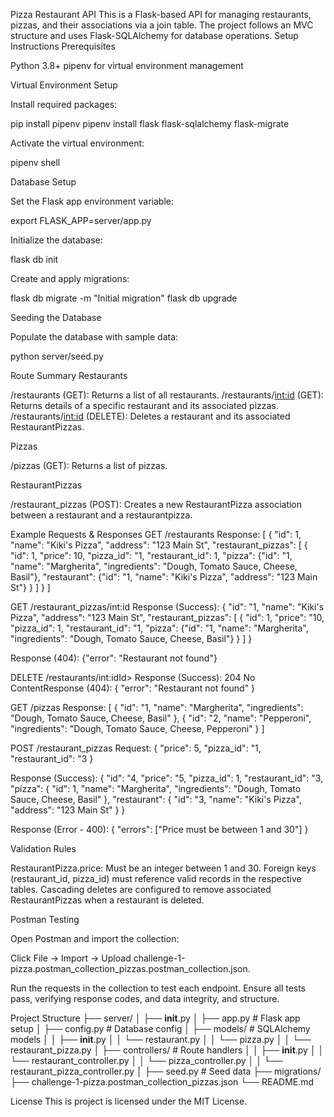 Pizza Restaurant API
This is a Flask-based API for managing restaurants, pizzas, and their associations via a join table. The project follows an MVC structure and uses Flask-SQLAlchemy for database operations.
Setup Instructions
Prerequisites

Python 3.8+
pipenv for virtual environment management

Virtual Environment Setup

Install required packages:

pip install pipenv
pipenv install flask flask-sqlalchemy flask-migrate


Activate the virtual environment:

pipenv shell

Database Setup

Set the Flask app environment variable:

export FLASK_APP=server/app.py


Initialize the database:

flask db init


Create and apply migrations:

flask db migrate -m "Initial migration"
flask db upgrade

Seeding the Database

Populate the database with sample data:

python server/seed.py

Route Summary
Restaurants

/restaurants (GET): Returns a list of all restaurants.
/restaurants/<int:id> (GET): Returns details of a specific restaurant and its associated pizzas.
/restaurants/<int:id> (DELETE): Deletes a restaurant and its associated RestaurantPizzas.

Pizzas

/pizzas (GET): Returns a list of pizzas.

RestaurantPizzas

/restaurant_pizzas (POST): Creates a new RestaurantPizza association between a restaurant and a restaurantpizza.

Example Requests & Responses
GET /restaurants
Response:
[
    {
        "id": 1,
        "name": "Kiki's Pizza",
        "address": "123 Main St",
        "restaurant_pizzas": [
            {
                "id": 1,
                "price": 10,
                "pizza_id": "1,
                "restaurant_id": 1,
                "pizza": {"id": "1, "name": "Margherita", "ingredients": "Dough, Tomato Sauce, Cheese, Basil"},
                "restaurant": {"id": "1, "name": "Kiki's Pizza", "address": "123 Main St"}
            }
        ]
    }
]

GET /restaurant_pizzas/int:id
Response (Success):
{
    "id": "1,
    "name": "Kiki's Pizza",
    "address": "123 Main St",
    "restaurant_pizzas": [
        {
            "id": 1,
            "price": "10,
            "pizza_id": 1,
            "restaurant_id": "1,
            "pizza": {"id": "1, "name": "Margherita", "ingredients": "Dough, Tomato Sauce, Cheese, Basil"}
        }
    ]
}

Response (404):
{"error": "Restaurant not found"}

DELETE /restaurants/int:idId>
Response (Success): 204 No ContentResponse (404):
{
    "error": "Restaurant not found"
}

GET /pizzas
Response:
[
    {
        "id": "1,
        "name": "Margherita",
        "ingredients": "Dough, Tomato Sauce, Cheese, Basil"
    },
    {
        "id": "2,
        "name": "Pepperoni",
        "ingredients": "Dough, Tomato Sauce, Cheese, Pepperoni"
    }
]

POST /restaurant_pizzas
Request:
{
    "price": 5,
    "pizza_id": "1,
    "restaurant_id": "3
}

Response (Success):
{
    "id": "4,
    "price": "5,
    "pizza_id": 1,
    "restaurant_id": "3,
    "pizza": {
        "id": 1,
        "name": "Margherita",
        "ingredients": "Dough, Tomato Sauce, Cheese, Basil"
    },
    "restaurant": {
        "id": "3,
        "name": "Kiki's Pizza",
        "address": "123 Main St"
    }
}

Response (Error - 400):
{
    "errors": ["Price must be between 1 and 30"]
}

Validation Rules

RestaurantPizza.price: Must be an integer between 1 and 30.
Foreign keys (restaurant_id, pizza_id) must reference valid records in the respective tables.
Cascading deletes are configured to remove associated RestaurantPizzas when a restaurant is deleted.

Postman Testing

Open Postman and import the collection:

Click File → Import → Upload challenge-1-pizza.postman_collection_pizzas.postman_collection.json.




Run the requests in the collection to test each endpoint.
Ensure all tests pass, verifying response codes, and data integrity, and structure.

Project Structure
├── server/
│   ├── __init__.py
│   ├── app.py                # Flask app setup
│   ├── config.py             # Database config
│   ├── models/               # SQLAlchemy models
│   │   ├── __init__.py
│   │   └── restaurant.py
│   │   └── pizza.py
│   │   └── restaurant_pizza.py
│   ├── controllers/          # Route handlers
│   │   ├── __init__.py
│   │   └── restaurant_controller.py
│   │   └── pizza_controller.py
│   │   └── restaurant_pizza_controller.py
│   ├── seed.py               # Seed data
├── migrations/
├── challenge-1-pizza.postman_collection_pizzas.json
└── README.md

License
This is project is licensed under the MIT License.
